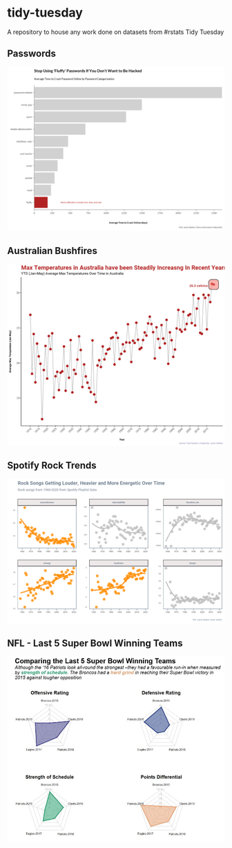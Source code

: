# tidy-tuesday
A repository to house any work done on datasets from #rstats Tidy Tuesday

## Passwords

![alt text](https://github.com/jasonsk86/tidy-tuesday/blob/master/2020-01-14-passwords/passwords.png)

## Australian Bushfires

![alt text](https://github.com/jasonsk86/tidy-tuesday/blob/master/2020-01-07-australian-bushfires/aus_temperature_trend.png)

## Spotify Rock Trends

![alt text](https://github.com/jasonsk86/tidy-tuesday/blob/master/2020-01-21-spotify/spotify_rock_trends.png)

## NFL - Last 5 Super Bowl Winning Teams
![alt_text](https://github.com/jasonsk86/tidy-tuesday/blob/master/2020-02-04-nfl/sb_last_5.JPG)

